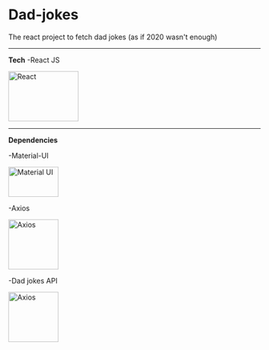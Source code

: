# Dad-jokes
The react project to fetch dad jokes (as if  2020 wasn't enough)
<hr>
 <b>Tech</b>
-React JS
<p float="left">
 <a href="https://www.npmjs.com/package/react">
  <img alt="React" src="https://upload.wikimedia.org/wikipedia/commons/thumb/a/a7/React-icon.svg/1200px-React-icon.svg.png" width="140" height="100">
 </a>
</p>
<hr>
 <b>Dependencies</b>

-Material-UI 
<p float="left">
 <a href="https://material-ui.com/">
  <img alt="Material UI" src="https://material-ui.com/static/logo_raw.svg" width="100" height="60">
 </a>
</p>
-Axios 
<p float="left">
 <a href="https://www.npmjs.com/package/axios">
  <img alt="Axios" src="https://user-images.githubusercontent.com/8939680/57233882-20344080-6fe5-11e9-9086-d20a955bed59.png" width="100" height="100">
 </a>
</p>
-Dad jokes API 
<p float="left">
 <a href="https://icanhazdadjoke.com/api">
  <img alt="Axios" src="https://icanhazdadjoke.com/static/smile.svg" width="100" height="100">
 </a>
</p>
